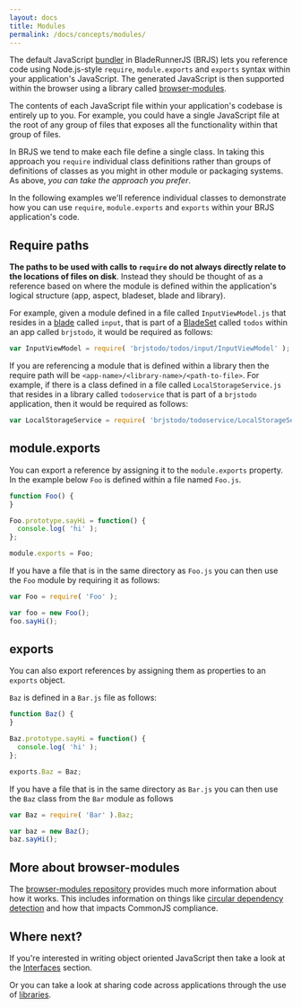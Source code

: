 ```yaml
---
layout: docs
title: Modules
permalink: /docs/concepts/modules/
---
```


The default JavaScript [bundler](/docs/concepts/bundlers/) in BladeRunnerJS (BRJS)
lets you reference code using Node.js-style `require`, `module.exports` and `exports`
syntax within your application's JavaScript. The generated JavaScript is then supported within the browser using a library called [browser-modules](https://github.com/BladeRunnerJS/browser-modules).

The contents of each JavaScript file within your application's codebase is entirely
up to you. For example, you could have a single JavaScript file at the root of
any group of files that exposes all the functionality within that group of files.

In BRJS we tend to make each file define a single class. In taking this approach
you `require` individual class definitions rather than groups of definitions of classes
as you might in other module or packaging systems. As above, *you can take the approach
you prefer*.

In the following examples we'll reference individual classes to demonstrate how you
can use `require`, `module.exports` and `exports` within your BRJS application's code.

## Require paths

**The paths to be used with calls to `require` do not always directly relate to the locations
of files on disk**. Instead they should be thought of as a reference based on where
the module is defined within the application's logical structure (app, aspect, bladeset,
blade and library).

For example, given a module defined in a file called `InputViewModel.js` that resides in a
[blade](/docs/concepts/blades) called `input`, that is part of a [BladeSet](/docs/concepts/bladesets)
called `todos` within an app called `brjstodo`, it would be required as follows:

```js
var InputViewModel = require( 'brjstodo/todos/input/InputViewModel' );
```

If you are referencing a module that is defined within a library then the require
path will be `<app-name>/<library-name>/<path-to-file>`. For example, if there
is a class defined in a file called `LocalStorageService.js` that resides in a library called
`todoservice` that is part of a `brjstodo` application, then it would be required
as follows:

```js
var LocalStorageService = require( 'brjstodo/todoservice/LocalStorageService' );
```

## module.exports

You can export a reference by assigning it to the `module.exports` property. In
the example below `Foo` is defined within a file named `Foo.js`.

```js
function Foo() {
}

Foo.prototype.sayHi = function() {
  console.log( 'hi' );
};

module.exports = Foo;
```

If you have a file that is in the same directory as `Foo.js` you can then use the
`Foo` module by requiring it as follows:

```js
var Foo = require( 'Foo' );

var foo = new Foo();
foo.sayHi();
```

## exports

You can also export references by assigning them as properties to an `exports` object.

`Baz` is defined in a `Bar.js` file as follows:

```js
function Baz() {
}

Baz.prototype.sayHi = function() {
  console.log( 'hi' );
};

exports.Baz = Baz;
```

If you have a file that is in the same directory as `Bar.js` you can then use the `Baz`
class from the `Bar` module as follows

```js
var Baz = require( 'Bar' ).Baz;

var baz = new Baz();
baz.sayHi();
```

## More about browser-modules

The [browser-modules repository](https://github.com/BladeRunnerJS/browser-modules) provides much more information about how it works. This includes information on things like [circular dependency detection](https://github.com/BladeRunnerJS/browser-modules#circular-dependency-detection) and how that impacts CommonJS compliance.

## Where next?

If you're interested in writing object oriented JavaScript then take a look
at the [Interfaces](/docs/concepts/interfaces/) section.

Or you can take a look at sharing code across applications through the use of
[libraries](/docs/concepts/libraries/).

